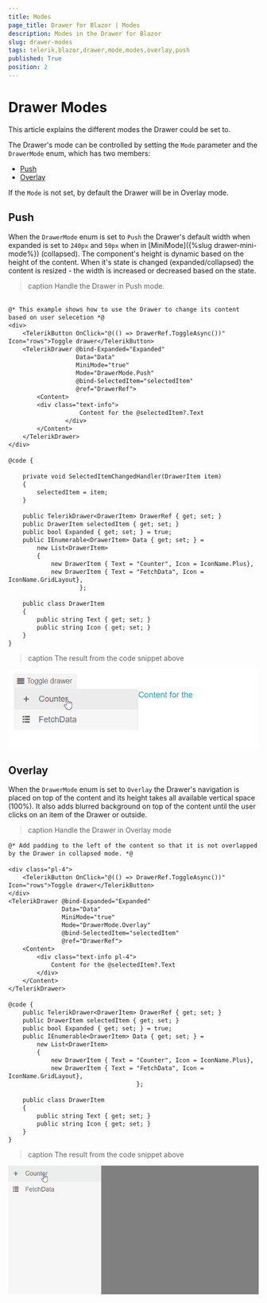 ```yaml
---
title: Modes
page_title: Drawer for Blazor | Modes
description: Modes in the Drawer for Blazor
slug: drawer-modes
tags: telerik,blazor,drawer,mode,modes,overlay,push
published: True
position: 2
---
```


# Drawer Modes

This article explains the different modes the Drawer could be set to.

The Drawer's mode can be controlled by setting the `Mode` parameter and the `DrawerMode` enum, which has two members:
* [Push](#push)
* [Overlay](#overlay)

If the `Mode` is not set, by default the Drawer will be in Overlay mode.

## Push

When the `DrawerMode` enum is set to `Push` the Drawer's default width when expanded is set to `240px` and `50px` when in [MiniMode]({%slug drawer-mini-mode%}) (collapsed). The component's height is dynamic based on the height of the content. When it's state is changed (expanded/collapsed) the content is resized - the width is increased or decreased based on the state.

>caption Handle the Drawer in Push mode.

````CSHTML

@* This example shows how to use the Drawer to change its content based on user selecetion *@
<div>
    <TelerikButton OnClick="@(() => DrawerRef.ToggleAsync())" Icon="rows">Toggle drawer</TelerikButton>
    <TelerikDrawer @bind-Expanded="Expanded"
                   Data="Data"
                   MiniMode="true"
                   Mode="DrawerMode.Push"
                   @bind-SelectedItem="selectedItem"
                   @ref="DrawerRef">
        <Content>
        <div class="text-info">
                    Content for the @selectedItem?.Text
                </div>
        </Content>
    </TelerikDrawer>
</div>

@code {

    private void SelectedItemChangedHandler(DrawerItem item)
    {
        selectedItem = item;
    }

    public TelerikDrawer<DrawerItem> DrawerRef { get; set; }
    public DrawerItem selectedItem { get; set; }
    public bool Expanded { get; set; } = true;
    public IEnumerable<DrawerItem> Data { get; set; } =
        new List<DrawerItem>
        {
            new DrawerItem { Text = "Counter", Icon = IconName.Plus},
            new DrawerItem { Text = "FetchData", Icon = IconName.GridLayout},
                    };

    public class DrawerItem
    {
        public string Text { get; set; }
        public string Icon { get; set; }
    }
}
````
>caption The result from the code snippet above

![drawer push mode example](images/drawer-modes-push-example.gif)


## Overlay

When the `DrawerMode` enum is set to `Overlay` the Drawer's navigation is placed on top of the content and its height takes all available vertical space (100%). It also adds blurred background on top of the content until the user clicks on an item of the Drawer or outside.

>caption Handle the Drawer in Overlay mode

````CSHTML
@* Add padding to the left of the content so that it is not overlapped by the Drawer in collapsed mode. *@

<div class="pl-4">
    <TelerikButton OnClick="@(() => DrawerRef.ToggleAsync())" Icon="rows">Toggle drawer</TelerikButton>
</div>
<TelerikDrawer @bind-Expanded="Expanded"
               Data="Data"
               MiniMode="true"
               Mode="DrawerMode.Overlay"
               @bind-SelectedItem="selectedItem"
               @ref="DrawerRef">
    <Content>
        <div class="text-info pl-4">
            Content for the @selectedItem?.Text
        </div>
    </Content>
</TelerikDrawer>

@code {
    public TelerikDrawer<DrawerItem> DrawerRef { get; set; }
    public DrawerItem selectedItem { get; set; }
    public bool Expanded { get; set; } = true;
    public IEnumerable<DrawerItem> Data { get; set; } =
        new List<DrawerItem>
        {
            new DrawerItem { Text = "Counter", Icon = IconName.Plus},
            new DrawerItem { Text = "FetchData", Icon = IconName.GridLayout},
                                    };

    public class DrawerItem
    {
        public string Text { get; set; }
        public string Icon { get; set; }
    }
}
````

>caption The result from the code snippet above

![drawer overlay mode example](images/drawer-modes-overlay-example.gif)
